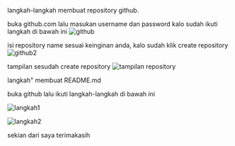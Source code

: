 langkah-langkah membuat repository github.

buka github.com lalu masukan username dan password kalo sudah ikuti langkah di bawah ini
![github](https://user-images.githubusercontent.com/46735952/51733847-504e7800-20b5-11e9-82b6-e830ff57a573.png)

isi repository name sesuai keinginan anda, kalo sudah klik create repository
![github2](https://user-images.githubusercontent.com/46735952/51734016-d66abe80-20b5-11e9-80c3-64cc3ddddc96.png)

tampilan sesudah create repository
![tampilan repository](https://user-images.githubusercontent.com/46735952/51734214-6f013e80-20b6-11e9-8872-c23129cfa3b9.png)

langkah" membuat README.md 

buka github lalu ikuti langkah-langkah di bawah ini

![langkah1](https://user-images.githubusercontent.com/46735952/51734481-40d02e80-20b7-11e9-8bf1-86e122b77e24.png)

![langkah2](https://user-images.githubusercontent.com/46735952/51734530-5f362a00-20b7-11e9-8c5b-39dafd2a6796.png)

sekian dari saya terimakasih
